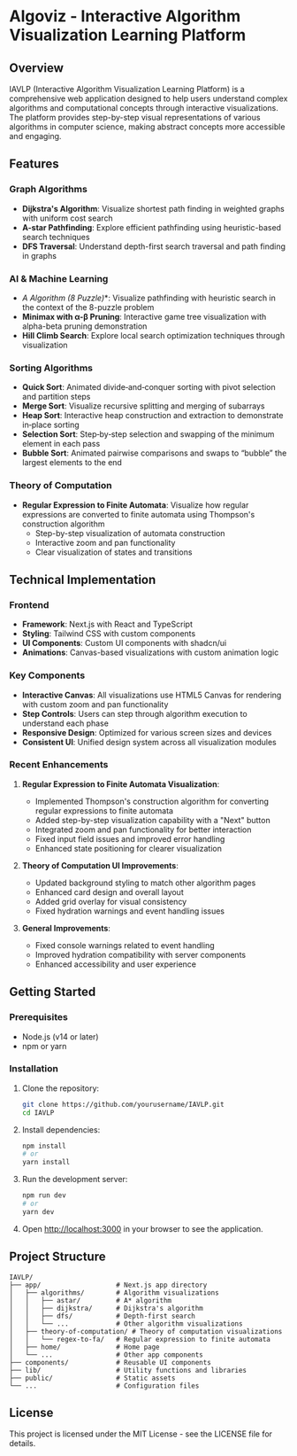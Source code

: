 # Algoviz - Interactive Algorithm Visualization Learning Platform

## Overview

IAVLP (Interactive Algorithm Visualization Learning Platform) is a comprehensive web application designed to help users understand complex algorithms and computational concepts through interactive visualizations. The platform provides step-by-step visual representations of various algorithms in computer science, making abstract concepts more accessible and engaging.

## Features

### Graph Algorithms

- **Dijkstra's Algorithm**: Visualize shortest path finding in weighted graphs with uniform cost search
- **A-star Pathfinding**: Explore efficient pathfinding using heuristic-based search techniques
- **DFS Traversal**: Understand depth-first search traversal and path finding in graphs

### AI & Machine Learning

- **A* Algorithm (8 Puzzle)**: Visualize pathfinding with heuristic search in the context of the 8-puzzle problem
- **Minimax with α-β Pruning**: Interactive game tree visualization with alpha-beta pruning demonstration
- **Hill Climb Search**: Explore local search optimization techniques through visualization

### Sorting Algorithms

- **Quick Sort**: Animated divide‑and‑conquer sorting with pivot selection and partition steps  
- **Merge Sort**: Visualize recursive splitting and merging of subarrays  
- **Heap Sort**: Interactive heap construction and extraction to demonstrate in‑place sorting
- **Selection Sort**: Step‑by‑step selection and swapping of the minimum element in each pass
- **Bubble Sort**: Animated pairwise comparisons and swaps to “bubble” the largest elements to the end   

### Theory of Computation

- **Regular Expression to Finite Automata**: Visualize how regular expressions are converted to finite automata using Thompson's construction algorithm
  - Step-by-step visualization of automata construction
  - Interactive zoom and pan functionality
  - Clear visualization of states and transitions

## Technical Implementation

### Frontend

- **Framework**: Next.js with React and TypeScript
- **Styling**: Tailwind CSS with custom components
- **UI Components**: Custom UI components with shadcn/ui
- **Animations**: Canvas-based visualizations with custom animation logic

### Key Components

- **Interactive Canvas**: All visualizations use HTML5 Canvas for rendering with custom zoom and pan functionality
- **Step Controls**: Users can step through algorithm execution to understand each phase
- **Responsive Design**: Optimized for various screen sizes and devices
- **Consistent UI**: Unified design system across all visualization modules

### Recent Enhancements

1. **Regular Expression to Finite Automata Visualization**:
   - Implemented Thompson's construction algorithm for converting regular expressions to finite automata
   - Added step-by-step visualization capability with a "Next" button
   - Integrated zoom and pan functionality for better interaction
   - Fixed input field issues and improved error handling
   - Enhanced state positioning for clearer visualization

2. **Theory of Computation UI Improvements**:
   - Updated background styling to match other algorithm pages
   - Enhanced card design and overall layout
   - Added grid overlay for visual consistency
   - Fixed hydration warnings and event handling issues

3. **General Improvements**:
   - Fixed console warnings related to event handling
   - Improved hydration compatibility with server components
   - Enhanced accessibility and user experience

## Getting Started

### Prerequisites

- Node.js (v14 or later)
- npm or yarn

### Installation

1. Clone the repository:
   ```bash
   git clone https://github.com/yourusername/IAVLP.git
   cd IAVLP
   ```

2. Install dependencies:
   ```bash
   npm install
   # or
   yarn install
   ```

3. Run the development server:
   ```bash
   npm run dev
   # or
   yarn dev
   ```

4. Open [http://localhost:3000](http://localhost:3000) in your browser to see the application.

## Project Structure

```
IAVLP/
├── app/                   # Next.js app directory
│   ├── algorithms/        # Algorithm visualizations
│   │   ├── astar/         # A* algorithm
│   │   ├── dijkstra/      # Dijkstra's algorithm
│   │   ├── dfs/           # Depth-first search
│   │   └── ...            # Other algorithm visualizations
│   ├── theory-of-computation/ # Theory of computation visualizations
│   │   └── regex-to-fa/   # Regular expression to finite automata
│   ├── home/              # Home page
│   └── ...                # Other app components
├── components/            # Reusable UI components
├── lib/                   # Utility functions and libraries
├── public/                # Static assets
└── ...                    # Configuration files
```


## License

This project is licensed under the MIT License - see the LICENSE file for details.
